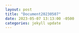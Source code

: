 ```yaml
---
layout: post
title: "Document20230507"
date: 2023-05-07 13:13:00 -0500
categories: jekyll update
---
```

